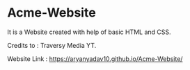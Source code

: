 # Acme-Website

It is a Website created with help of basic HTML and CSS.

Credits to : Traversy Media YT.

Website Link :  https://aryanyadav10.github.io/Acme-Website/
